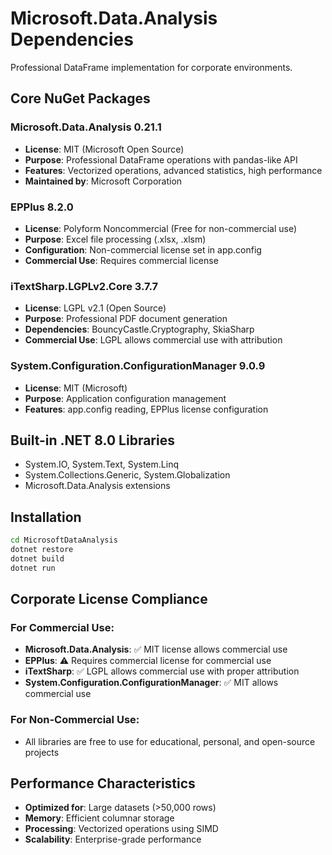 # Microsoft.Data.Analysis Dependencies

Professional DataFrame implementation for corporate environments.

## Core NuGet Packages

### Microsoft.Data.Analysis 0.21.1
- **License**: MIT (Microsoft Open Source)
- **Purpose**: Professional DataFrame operations with pandas-like API
- **Features**: Vectorized operations, advanced statistics, high performance
- **Maintained by**: Microsoft Corporation

### EPPlus 8.2.0
- **License**: Polyform Noncommercial (Free for non-commercial use)
- **Purpose**: Excel file processing (.xlsx, .xlsm)
- **Configuration**: Non-commercial license set in app.config
- **Commercial Use**: Requires commercial license

### iTextSharp.LGPLv2.Core 3.7.7
- **License**: LGPL v2.1 (Open Source)
- **Purpose**: Professional PDF document generation
- **Dependencies**: BouncyCastle.Cryptography, SkiaSharp
- **Commercial Use**: LGPL allows commercial use with attribution

### System.Configuration.ConfigurationManager 9.0.9
- **License**: MIT (Microsoft)
- **Purpose**: Application configuration management
- **Features**: app.config reading, EPPlus license configuration

## Built-in .NET 8.0 Libraries
- System.IO, System.Text, System.Linq
- System.Collections.Generic, System.Globalization
- Microsoft.Data.Analysis extensions

## Installation
```bash
cd MicrosoftDataAnalysis
dotnet restore
dotnet build
dotnet run
```

## Corporate License Compliance

### For Commercial Use:
- **Microsoft.Data.Analysis**: ✅ MIT license allows commercial use
- **EPPlus**: ⚠️ Requires commercial license for commercial use
- **iTextSharp**: ✅ LGPL allows commercial use with proper attribution
- **System.Configuration.ConfigurationManager**: ✅ MIT allows commercial use

### For Non-Commercial Use:
- All libraries are free to use for educational, personal, and open-source projects

## Performance Characteristics
- **Optimized for**: Large datasets (>50,000 rows)
- **Memory**: Efficient columnar storage
- **Processing**: Vectorized operations using SIMD
- **Scalability**: Enterprise-grade performance